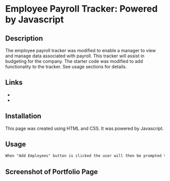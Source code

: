 # Employee Payroll Tracker: Powered by Javascript 

## Description

The employee payroll tracker was modified to enable a manager to view and manage data associated with payroll. This tracker will assist in budgeting for the company. The starter code was modified to add functionality to the tracker. See usage sections for details. 

## Links

- 
- 

## Installation

This page was created using HTML and CSS. It was powered by Javascript.

## Usage
```md
When "Add Employees" button is clicked the user will then be prompted to add the first name, last name, and salary of the employee. These prompts will be followed by another prompt asking if there are any more employees to enter. Clicking "ok" allows you to enter another employee, while clicking cancel returns the employees entered. The employees are displayed on screen and are sorted by their last names. There is also an average and random drawing conducted in the console portion. If a non-numeric value is entered for the salary, the console shows invalid salary and also does not record that employee's data.
```


## Screenshot of Portfolio Page